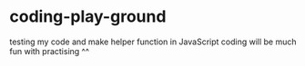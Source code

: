 # coding-play-ground
testing my code and make helper function in JavaScript
coding will be much fun with practising ^^
